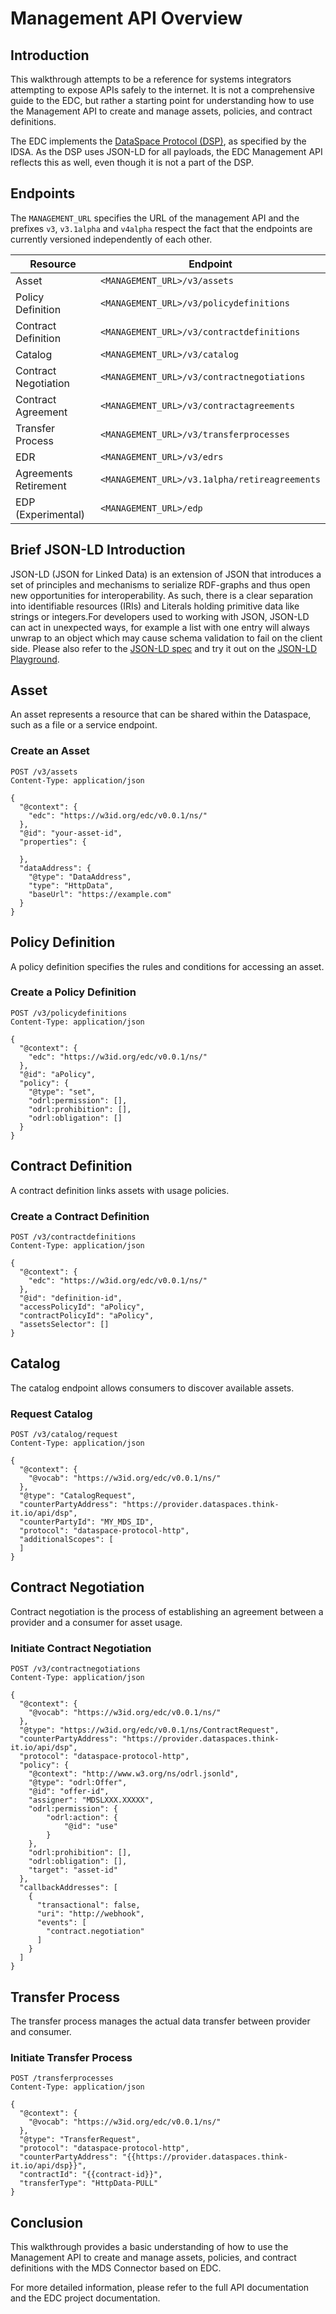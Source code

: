 # Management API Overview

## Introduction

This walkthrough attempts to be a reference for systems integrators attempting to expose APIs safely to the internet. It is not a comprehensive guide to the EDC, but rather a starting point for understanding how to use the Management API to create and manage assets, policies, and contract definitions.

The EDC implements the [DataSpace Protocol (DSP)](https://github.com/International-Data-Spaces-Association/ids-specification/tree/main/protocol/v0.9.1), as specified by the IDSA. As the DSP uses JSON-LD for all payloads, the EDC Management API reflects this as well, even though it is not a part of the DSP.

## Endpoints

The `MANAGEMENT_URL` specifies the URL of the management API and the prefixes `v3`, `v3.1alpha` and `v4alpha` respect the fact that the endpoints are currently versioned independently of each other.

| Resource | Endpoint | 
|----------|----------|
| Asset | `<MANAGEMENT_URL>/v3/assets` | 
| Policy Definition | `<MANAGEMENT_URL>/v3/policydefinitions` |
| Contract Definition | `<MANAGEMENT_URL>/v3/contractdefinitions` |
| Catalog | `<MANAGEMENT_URL>/v3/catalog` |
| Contract Negotiation | `<MANAGEMENT_URL>/v3/contractnegotiations` |
| Contract Agreement | `<MANAGEMENT_URL>/v3/contractagreements` |
| Transfer Process | `<MANAGEMENT_URL>/v3/transferprocesses` | 
| EDR | `<MANAGEMENT_URL>/v3/edrs` | 
| Agreements Retirement | `<MANAGEMENT_URL>/v3.1alpha/retireagreements` |
| EDP (Experimental) | `<MANAGEMENT_URL>/edp` |


## Brief JSON-LD Introduction

JSON-LD (JSON for Linked Data) is an extension of JSON that introduces a set of principles and mechanisms to serialize RDF-graphs and thus open new opportunities for interoperability. As such, there is a clear separation into identifiable resources (IRIs) and Literals holding primitive data like strings or integers.For developers used to working with JSON, JSON-LD can act in unexpected ways, for example a list with one entry will always unwrap to an object which may cause schema validation to fail on the client side. Please also refer to the [JSON-LD spec](https://json-ld.org/spec/latest/json-ld/) and try it out on the [JSON-LD Playground](https://json-ld.org/playground/).

## Asset

An asset represents a resource that can be shared within the Dataspace, such as a file or a service endpoint.

### Create an Asset

```http
POST /v3/assets
Content-Type: application/json

{
  "@context": {
    "edc": "https://w3id.org/edc/v0.0.1/ns/"
  },
  "@id": "your-asset-id",
  "properties": {

  },
  "dataAddress": {
    "@type": "DataAddress",
    "type": "HttpData",
    "baseUrl": "https://example.com"
  }
}
```

## Policy Definition

A policy definition specifies the rules and conditions for accessing an asset.

### Create a Policy Definition

```http
POST /v3/policydefinitions
Content-Type: application/json

{
  "@context": {
    "edc": "https://w3id.org/edc/v0.0.1/ns/"
  },
  "@id": "aPolicy",
  "policy": {
    "@type": "set",
    "odrl:permission": [],
    "odrl:prohibition": [],
    "odrl:obligation": []
  }
}
```

## Contract Definition

A contract definition links assets with usage policies.

### Create a Contract Definition

```http
POST /v3/contractdefinitions
Content-Type: application/json

{
  "@context": {
    "edc": "https://w3id.org/edc/v0.0.1/ns/"
  },
  "@id": "definition-id",
  "accessPolicyId": "aPolicy",
  "contractPolicyId": "aPolicy",
  "assetsSelector": []
}
```

## Catalog

The catalog endpoint allows consumers to discover available assets.

### Request Catalog

```http
POST /v3/catalog/request
Content-Type: application/json

{
  "@context": {
    "@vocab": "https://w3id.org/edc/v0.0.1/ns/"
  },
  "@type": "CatalogRequest",
  "counterPartyAddress": "https://provider.dataspaces.think-it.io/api/dsp",
  "counterPartyId": "MY_MDS_ID",
  "protocol": "dataspace-protocol-http",
  "additionalScopes": [
  ]
}
```

## Contract Negotiation

Contract negotiation is the process of establishing an agreement between a provider and a consumer for asset usage.

### Initiate Contract Negotiation

```http
POST /v3/contractnegotiations
Content-Type: application/json

{
  "@context": {
    "@vocab": "https://w3id.org/edc/v0.0.1/ns/"
  },
  "@type": "https://w3id.org/edc/v0.0.1/ns/ContractRequest",
  "counterPartyAddress": "https://provider.dataspaces.think-it.io/api/dsp",
  "protocol": "dataspace-protocol-http",
  "policy": {
    "@context": "http://www.w3.org/ns/odrl.jsonld",
    "@type": "odrl:Offer",
    "@id": "offer-id",
    "assigner": "MDSLXXX.XXXXX",
    "odrl:permission": {
        "odrl:action": {
            "@id": "use"
        }
    },
    "odrl:prohibition": [],
    "odrl:obligation": [],
    "target": "asset-id"
  },
  "callbackAddresses": [
    {
      "transactional": false,
      "uri": "http://webhook",
      "events": [
        "contract.negotiation"
      ]
    }
  ]
}
```

## Transfer Process

The transfer process manages the actual data transfer between provider and consumer.

### Initiate Transfer Process

```http
POST /transferprocesses
Content-Type: application/json

{
  "@context": {
    "@vocab": "https://w3id.org/edc/v0.0.1/ns/"
  },
  "@type": "TransferRequest",
  "protocol": "dataspace-protocol-http",
  "counterPartyAddress": "{{https://provider.dataspaces.think-it.io/api/dsp}}",
  "contractId": "{{contract-id}}",
  "transferType": "HttpData-PULL"
}
```

## Conclusion

This walkthrough provides a basic understanding of how to use the Management API to create and manage assets, policies, and contract definitions with the MDS Connector based on EDC. 

For more detailed information, please refer to the full API documentation and the EDC project documentation.
